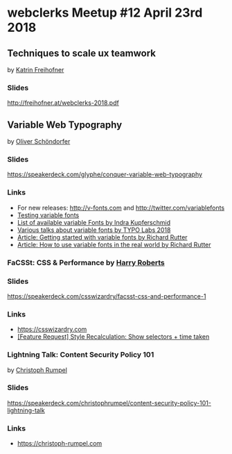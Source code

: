 # webclerks Meetup #12 April 23rd 2018

## Techniques to scale ux teamwork

by [Katrin Freihofner](https://twitter.com/Ka_TriN_F)

### Slides
<http://freihofner.at/webclerks-2018.pdf>

## Variable Web Typography

by [Oliver Schöndorfer](https://twitter.com/glyphe)

### Slides

<https://speakerdeck.com/glyphe/conquer-variable-web-typography>

### Links

* For new releases: <http://v-fonts.com> and <http://twitter.com/variablefonts>
* [Testing variable fonts](http://axis-praxis.org)
* [List of available variable Fonts by Indra Kupferschmid](https://docs.google.com/spreadsheets/d/1ycxOqpcPA9NmCWcNbmxiY-KHEh820MucI1eO6QkKLOE/htmlview#gid=0)
* [Various talks about variable fonts by TYPO Labs 2018](https://www.typotalks.com/labs/)
* [Article: Getting started with variable fonts by Richard Rutter](clagnut.com/blog/2389/)
* [Article: How to use variable fonts in the real world by Richard Rutter](https://medium.com/clear-left-thinking/how-to-use-variable-fonts-in-the-real-world-e6d73065a604)


### FaCSSt: CSS & Performance by [Harry Roberts](https://twitter.com/csswizardry)

### Slides

<https://speakerdeck.com/csswizardry/facsst-css-and-performance-1>

### Links

* <https://csswizardry.com>
* [[Feature Request] Style Recalculation: Show selectors + time taken](https://groups.google.com/forum/#!topic/google-chrome-developer-tools/u5faSywBmFE)

### Lightning Talk: Content Security Policy 101 

by [Christoph Rumpel](https://twitter.com/christophrumpel)

### Slides

<https://speakerdeck.com/christophrumpel/content-security-policy-101-lightning-talk>

### Links

* <https://christoph-rumpel.com>
